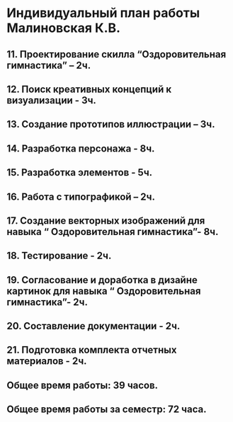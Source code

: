 # Индивидуальный план работы Малиновская К.В.
## 11. Проектирование скилла “Оздоровительная гимнастика” – 2ч.
## 12. Поиск креативных концепций к визуализации - 3ч.
## 13. Создание прототипов иллюстрации – 3ч.
## 14. Разработка персонажа - 8ч.
## 15. Разработка элементов - 5ч.
## 16. Работа с типографикой – 2ч.
## 17. Создание векторных изображений для навыка “ Оздоровительная гимнастика”- 8ч.
## 18. Тестирование - 2ч.
## 19. Согласование и доработка в дизайне картинок для навыка “ Оздоровительная гимнастика”- 2ч.
## 20. Составление документации - 2ч.
## 21. Подготовка комплекта отчетных материалов - 2ч.
## Общее время работы: 39 часов.

## Общее время работы за семестр: 72 часа.
